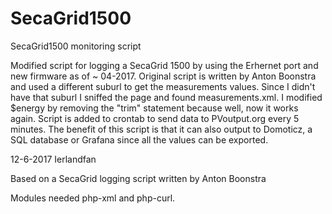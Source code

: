 # SecaGrid1500
SecaGrid1500 monitoring script

Modified script for logging a SecaGrid 1500 by using the Erhernet port and new firmware as of ~ 04-2017. 
Original script is written by Anton Boonstra and used a different suburl to get the measurements values.
Since I didn't have that suburl I sniffed the page and found measurements.xml.
I modified $energy by removing the "trim" statement because well, now it works again.
Script is added to crontab to send data to PVoutput.org every 5 minutes.
The benefit of this script is that it can also output to Domoticz, a SQL database or Grafana since all the values can be exported.

12-6-2017 Ierlandfan

Based on a SecaGrid logging script written by Anton Boonstra

Modules needed php-xml and php-curl.
